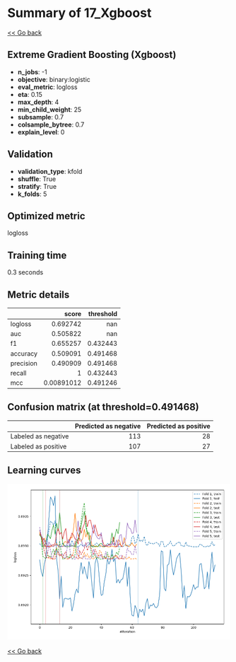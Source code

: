 # Summary of 17_Xgboost

[<< Go back](../README.md)


## Extreme Gradient Boosting (Xgboost)
- **n_jobs**: -1
- **objective**: binary:logistic
- **eval_metric**: logloss
- **eta**: 0.15
- **max_depth**: 4
- **min_child_weight**: 25
- **subsample**: 0.7
- **colsample_bytree**: 0.7
- **explain_level**: 0

## Validation
 - **validation_type**: kfold
 - **shuffle**: True
 - **stratify**: True
 - **k_folds**: 5

## Optimized metric
logloss

## Training time

0.3 seconds

## Metric details
|           |      score |   threshold |
|:----------|-----------:|------------:|
| logloss   | 0.692742   |  nan        |
| auc       | 0.505822   |  nan        |
| f1        | 0.655257   |    0.432443 |
| accuracy  | 0.509091   |    0.491468 |
| precision | 0.490909   |    0.491468 |
| recall    | 1          |    0.432443 |
| mcc       | 0.00891012 |    0.491246 |


## Confusion matrix (at threshold=0.491468)
|                     |   Predicted as negative |   Predicted as positive |
|:--------------------|------------------------:|------------------------:|
| Labeled as negative |                     113 |                      28 |
| Labeled as positive |                     107 |                      27 |

## Learning curves
![Learning curves](learning_curves.png)

[<< Go back](../README.md)
